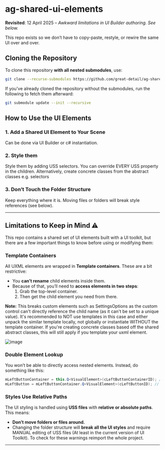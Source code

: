# ag-shared-ui-elements

**Revisited**: 12 April 2025 – _Awkward limitations in UI Builder authoring. See below._

This repo exists so we don’t have to copy-paste, restyle, or rewire the same UI over and over.


## Cloning the Repository

To clone this repository **with all nested submodules**, use:

```bash
git clone --recurse-submodules https://github.com/great-detail/ag-shared-ui-elements.git
```

If you've already cloned the repository without the submodules, run the following to fetch them afterward:

```bash
git submodule update --init --recursive
```

## How to Use the UI Elements

### 1. Add a Shared UI Element to Your Scene

Can be done via UI Builder or c# instantiation.

### 2. Style them

Style them by adding USS selectors. You can override EVERY USS property in the children. Alternatively, create concrete classes from the abstract classes e.g. selectors

### 3. Don’t Touch the Folder Structure

Keep everything where it is. Moving files or folders will break style references (see below).

---

## Limitations to Keep in Mind ⚠️

This repo contains a shared set of UI elements built with a UI toolkit, but there are a few important things to know before using or modifying them:

### Template Containers

All UXML elements are wrapped in **Template containers**. These are a bit restrictive:
- You **can’t rename** child elements inside them.
- Because of that, you’ll need to **access elements in two steps**:
  1. Grab the top-level container.
  2. Then get the child element you need from there.
 
**Note:** This breaks custom elements such as SettingsOptions as the custom control can't directly reference the child name (as it can't be set to a unique value). It's recommended to NOT use templates in this case and either unpack the similar template locally, not globally or instantiate WITHOUT the template container. If you're creating concrete classes based off the shared abstract classes, this will still apply if you template your uxml element.

![image](https://github.com/user-attachments/assets/7b8af7e6-39e0-461a-8561-aae752b5cac3)


### Double Element Lookup

You won’t be able to directly access nested elements. Instead, do something like this:

```csharp
mLeftButtonContainer = this.Q<VisualElement>(cLeftButtonContainerID); // Does not need to be generic, template containers IDs CAN be changed
mLeftButton = mLeftButtonContainer.Q<VisualElement>(cLeftButtonID); // Where the ID is generic
```

### Styles Use Relative Paths

The UI styling is handled using **USS files** with **relative or absolute paths**.  
This means:
- **Don’t move folders or files around.**
- Changing the folder structure will **break all the UI styles** and require MANUAL editing of USS files (At least in the current version of UI Toolkit). To check for these warnings reimport the whole project.
---
